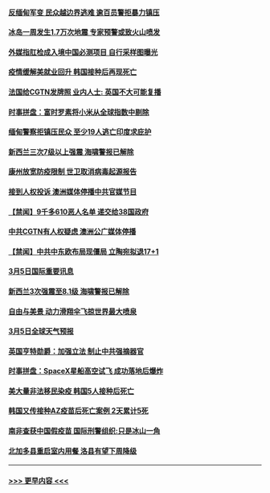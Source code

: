 #### [反缅甸军变 民众越边界逃难 逾百员警拒暴力镇压](../pages/prog202/a103067999.md?t=03061301) 
#### [冰岛一周发生1.7万次地震 专家预警或致火山喷发](../pages/prog202/a103067530.md?t=03061301) 
#### [外媒指肛检成入境中国必测项目 自行采样图曝光](../pages/prog202/a103067771.md?t=03061301) 
#### [疫情缓解美就业回升 韩国接种后再现死亡](../pages/prog202/a103067832.md?t=03061301) 
#### [法国给CGTN发牌照 业内人士: 英国不大可能复播](../pages/prog202/a103067751.md?t=03061301) 
#### [时事拼盘：富时罗素将小米从全球指数中剔除](../pages/prog202/a103067788.md?t=03061301) 
#### [缅甸警察拒镇压民众 至少19人逃亡印度求庇护](../pages/prog202/a103067718.md?t=03061301) 
#### [新西兰三次7级以上强震 海啸警报已解除](../pages/prog202/a103067639.md?t=03061301) 
#### [康州放宽防疫限制 世卫取消病毒起源报告](../pages/prog202/a103067627.md?t=03061301) 
#### [接到人权投诉 澳洲媒体停播中共官媒节目](../pages/prog202/a103067525.md?t=03061301) 
#### [【禁闻】9千多610恶人名单 递交给38国政府](../pages/prog202/a103067593.md?t=03061301) 
#### [中共CGTN有人权疑虑 澳洲公广媒体停播](../pages/prog202/a103067601.md?t=03061301) 
#### [【禁闻】中共中东欧布局现僵局 立陶宛拟退17+1](../pages/prog202/a103067543.md?t=03061301) 
#### [3月5日国际重要讯息](../pages/prog202/a103067377.md?t=03061301) 
#### [新西兰3次强震至8.1级 海啸警报已解除](../pages/prog202/a103067178.md?t=03061301) 
#### [自由与美景 动力滑翔伞飞掠世界最大喷泉](../pages/prog202/a103067169.md?t=03061301) 
#### [3月5日全球天气预报](../pages/prog202/a103067106.md?t=03061301) 
#### [英国亨特勋爵：加强立法 制止中共强摘器官](../pages/prog202/a103067101.md?t=03061301) 
#### [时事拼盘：SpaceX星船高空试飞 成功落地后爆炸](../pages/prog202/a103067089.md?t=03061301) 
#### [美大量非法移民染疫 韩国5人接种后死亡](../pages/prog202/a103067072.md?t=03061301) 
#### [韩国又传接种AZ疫苗后死亡案例 2天累计5死](../pages/prog202/a103067040.md?t=03061301) 
#### [南非查获中国假疫苗 国际刑警组织:只是冰山一角](../pages/prog202/a103067025.md?t=03061301) 
#### [北加多县重启室内用餐 洛县有望下周降级](../pages/prog202/a103066926.md?t=03061301) 

----
#### [ >>> 更早内容 <<< ](../indexes/prog202-earlier.md)
